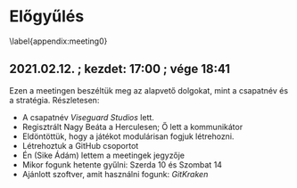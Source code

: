 # Előgyűlés
\label{appendix:meeting0}

## 2021.02.12. ; kezdet: 17:00 ; vége 18:41

Ezen a meetingen beszéltük meg az alapvető dolgokat, mint a csapatnév és a stratégia.
Részletesen:

 - A csapatnév *Viseguard Studios* lett.
 - Regisztrált Nagy Beáta a Herculesen; Ő lett a kommunikátor
 - Eldöntöttük, hogy a játékot modulárisan fogjuk létrehozni.
 - Létrehoztuk a GitHub csoportot
 - Én (Sike Ádám) lettem a meetingek jegyzője
 - Mikor fogunk hetente gyűlni: Szerda 10 és Szombat 14
 - Ajánlott szoftver, amit használni fogunk: *GitKraken*
